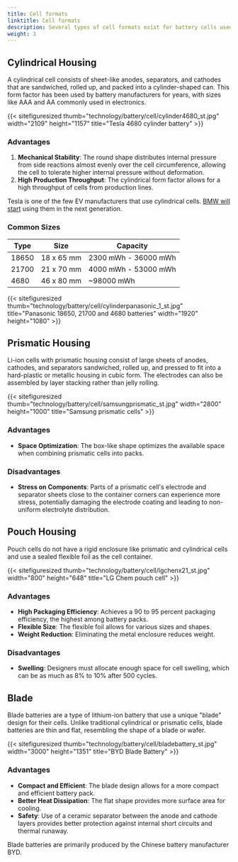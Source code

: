 ```yaml
---
title: Cell formats
linktitle: Cell formats
description: Several types of cell formats exist for battery cells used in electric vehicles.
weight: 3
---
```

<!-- markdownlint-disable MD033 -->

## Cylindrical Housing

A cylindrical cell consists of sheet-like anodes, separators, and cathodes that are sandwiched, rolled up, and packed into a cylinder-shaped can. This form factor has been used by battery manufacturers for years, with sizes like AAA and AA commonly used in electronics.

{{< sitefiguresized thumb="technology/battery/cell/cylinder4680_st.jpg" width="2109" height="1157" title="Tesla 4680 cylinder battery" >}}

### Advantages

1. **Mechanical Stability**: The round shape distributes internal pressure from side reactions almost evenly over the cell circumference, allowing the cell to tolerate higher internal pressure without deformation.
2. **High Production Throughput**: The cylindrical form factor allows for a high throughput of cells from production lines.

Tesla is one of the few EV manufacturers that use cylindrical cells. [BMW will start](https://www.press.bmwgroup.com/global/article/detail/T0403470EN/more-performance-co2-reduced-production-significantly-lower-costs:-bmw-group-to-use-innovative-round-bmw-battery-cells-in-neue-klasse-from-2025?language=en) using them in the next generation.

### Common Sizes

<table class="table table-striped">
<thead>
    <tr>
        <th>Type</th>
        <th>Size</th>
        <th>Capacity</th>
    </tr>
</thead>
<tbody>
    <tr>
        <td>18650</td>
        <td>18 x 65 mm</td>
        <td>2300 mWh - 36000 mWh</td>
    </tr>
    <tr>
        <td>21700</td>
        <td>21 x 70 mm</td>
        <td>4000 mWh - 53000 mWh</td>
    </tr>
    <tr>
        <td>4680</td>
        <td>46 x 80 mm</td>
        <td>~98000 mWh</td>
    </tr>
</tbody>
</table>

{{< sitefiguresized thumb="technology/battery/cell/cylinderpanasonic_1_st.jpg" title="Panasonic 18650, 21700 and 4680 batteries" width="1920" height="1080" >}}

## Prismatic Housing

Li-ion cells with prismatic housing consist of large sheets of anodes, cathodes, and separators sandwiched, rolled up, and pressed to fit into a hard-plastic or metallic housing in cubic form. The electrodes can also be assembled by layer stacking rather than jelly rolling.

{{< sitefiguresized thumb="technology/battery/cell/samsungprismatic_st.jpg" width="2800" height="1000" title="Samsung prismatic cells" >}}

### Advantages

- **Space Optimization**: The box-like shape optimizes the available space when combining prismatic cells into packs.

### Disadvantages

- **Stress on Components**: Parts of a prismatic cell's electrode and separator sheets close to the container corners can experience more stress, potentially damaging the electrode coating and leading to non-uniform electrolyte distribution.

## Pouch Housing

Pouch cells do not have a rigid enclosure like prismatic and cylindrical cells and use a sealed flexible foil as the cell container.

{{< sitefiguresized thumb="technology/battery/cell/lgchenx21_st.jpg" width="800" height="648" title="LG Chem pouch cell" >}}

### Advantages

- **High Packaging Efficiency**: Achieves a 90 to 95 percent packaging efficiency, the highest among battery packs.
- **Flexible Size**: The flexible foil allows for various sizes and shapes.
- **Weight Reduction**: Eliminating the metal enclosure reduces weight.

### Disadvantages

- **Swelling**: Designers must allocate enough space for cell swelling, which can be as much as 8% to 10% after 500 cycles.

## Blade

Blade batteries are a type of lithium-ion battery that use a unique "blade" design for their cells. Unlike traditional cylindrical or prismatic cells, blade batteries are thin and flat, resembling the shape of a blade or wafer.

{{< sitefiguresized thumb="technology/battery/cell/bladebattery_st.jpg" width="3000" height="1351" title="BYD Blade Battery" >}}

### Advantages

- **Compact and Efficient**: The blade design allows for a more compact and efficient battery pack.
- **Better Heat Dissipation**: The flat shape provides more surface area for cooling.
- **Safety**: Use of a ceramic separator between the anode and cathode layers provides better protection against internal short circuits and thermal runaway.

Blade batteries are primarily produced by the Chinese battery manufacturer BYD.
